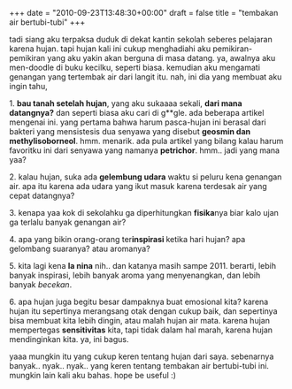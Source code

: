 +++
date = "2010-09-23T13:48:30+00:00"
draft = false
title = "tembakan air bertubi-tubi"
+++
<p>tadi siang aku terpaksa duduk di dekat kantin sekolah seberes pelajaran karena hujan. tapi hujan kali ini cukup menghadiahi aku pemikiran-pemikiran yang aku yakin akan berguna di masa datang. ya, awalnya aku men-doodle di buku kecilku, seperti biasa. kemudian aku mengamati genangan yang tertembak air dari langit itu. nah, ini dia yang membuat aku ingin tahu,</p>&#13;
<p>1. <strong>bau tanah setelah hujan</strong>, yang aku sukaaaa sekali, <strong>dari mana datangnya?</strong> dan seperti biasa aku cari di g**gle. ada beberapa artikel mengenai ini. yang pertama bahwa harum pasca-hujan ini berasal dari bakteri yang mensistesis dua senyawa yang disebut <strong>geosmin dan methylisoborneol</strong>. hmm. menarik. ada pula artikel yang bilang kalau harum favoritku ini dari senyawa yang namanya <strong>petrichor</strong>. hmm.. jadi yang mana yaa?</p>&#13;
<p>2. kalau hujan, suka ada <strong>gelembung udara</strong> waktu si peluru kena genangan air. apa itu karena ada udara yang ikut masuk karena terdesak air yang cepat datangnya?</p>&#13;
<p>3. kenapa yaa kok di sekolahku ga diperhitungkan <strong>fisika</strong>nya biar kalo ujan ga terlalu banyak genangan air?</p>&#13;
<p>4. apa yang bikin orang-orang ter<strong>inspirasi </strong>ketika hari hujan? apa gelombang suaranya? atau aromanya?</p>&#13;
<p>5. kita lagi kena <strong>la nina</strong> nih.. dan katanya masih sampe 2011. berarti, lebih banyak inspirasi, lebih banyak aroma yang menyenangkan, dan lebih banyak <em>becekan</em>.</p>&#13;
<p>6. apa hujan juga begitu besar dampaknya buat emosional kita? karena hujan itu sepertinya merangsang otak dengan cukup baik, dan sepertinya bisa membuat kita lebih dingin, atau malah hujan air mata. karena hujan mempertegas <strong>sensitivitas</strong> kita, tapi tidak dalam hal marah, karena hujan mendinginkan kita. ya, ini bagus.</p>&#13;
<p>yaaa mungkin itu yang cukup keren tentang hujan dari saya. sebenarnya banyak.. nyak.. nyak.. yang keren tentang tembakan air bertubi-tubi ini. mungkin lain kali aku bahas. hope be useful :)</p> 